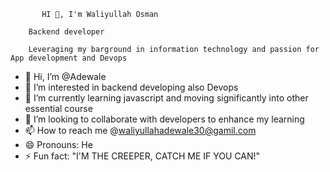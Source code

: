            HI 👋, I'm Waliyullah Osman

        Backend developer

        Leveraging my barground in information technology and passion for App development and Devops







- 👋 Hi, I’m @Adewale
- 👀 I’m interested in backend developing also Devops
- 🌱 I’m currently learning javascript and moving significantly into other essential course
- 💞️ I’m looking to collaborate with developers to enhance my learning
- 📫 How to reach me @waliyullahadewale30@gamil.com
- 😄 Pronouns: He
- ⚡ Fun fact:  "I'M THE CREEPER, CATCH ME IF YOU CAN!"

<!---
Adewale-tech/Adewale-tech is a ✨ special ✨ repository because its `README.md` (this file) appears on your GitHub profile.
You can click the Preview link to take a look at your changes.
--->
